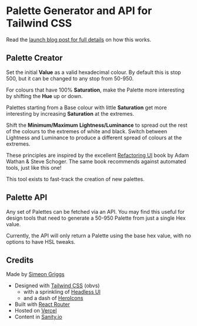 # Palette Generator and API for Tailwind CSS

Read the [launch blog post for full details](https://www.simeongriggs.dev/using-the-tailwind-css-palette-generator-and-api) on how this works.

## Palette Creator

Set the initial **Value** as a valid hexadecimal colour. By default this is stop 500, but it can be changed to any stop from 50-950.

For colours that have 100% **Saturation**, make the Palette more interesting by shifting the **Hue** up or down.

Palettes starting from a Base colour with little **Saturation** get more interesting by increasing **Saturation** at the extremes.

Shift the **Minimum/Maximum** **Lightness/Luminance** to spread out the rest of the colours to the extremes of white and black. Switch between Lightness and Luminance to produce a different spread of colours at the extremes.

These principles are inspired by the excellent [Refactoring UI](https://refactoringui.com/book/) book by Adam Wathan & Steve Schoger. The same book recommends against automated tools, just like this one!

This tool exists to fast-track the creation of new palettes.

## Palette API

Any set of Palettes can be fetched via an API. You may find this useful for design tools that need to generate a 50-950 Palette from just a single Hex value.

Currently, the API will only return a Palette using the base hex value, with no options to have HSL tweaks.

## Credits

Made by [Simeon Griggs](https://simeongriggs.dev/)

* Designed with [Tailwind CSS](https://tailwindcss.com/) (obvs) 
  * with a sprinkling of [Headless UI](https://headlessui.dev/)
  * and a dash of [HeroIcons](https://heroicons.com/)
* Built with [React Router](https://reactrouter.com)
* Hosted on [Vercel](https://vercel.com)
* Content in [Sanity.io](https://www.sanity.io/)
